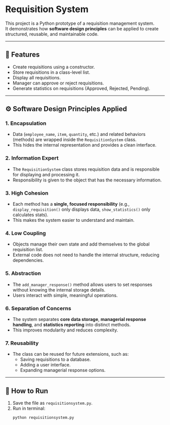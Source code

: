 # Requisition System

This project is a Python prototype of a requisition management system.  
It demonstrates how **software design principles** can be applied to create structured, reusable, and maintainable code.

---

## 📌 Features
- Create requisitions using a constructor.
- Store requisitions in a class-level list.
- Display all requisitions.
- Manager can approve or reject requisitions.
- Generate statistics on requisitions (Approved, Rejected, Pending).

---

## ⚙️ Software Design Principles Applied

### 1. Encapsulation
- Data (`employee_name`, `item`, `quantity`, etc.) and related behaviors (methods) are wrapped inside the `RequisitionSystem` class.
- This hides the internal representation and provides a clean interface.

### 2. Information Expert
- The `RequisitionSystem` class stores requisition data and is responsible for displaying and processing it.
- Responsibility is given to the object that has the necessary information.

### 3. High Cohesion
- Each method has a **single, focused responsibility** (e.g., `display_requisition()` only displays data, `show_statistics()` only calculates stats).
- This makes the system easier to understand and maintain.

### 4. Low Coupling
- Objects manage their own state and add themselves to the global requisition list.
- External code does not need to handle the internal structure, reducing dependencies.

### 5. Abstraction
- The `add_manager_response()` method allows users to set responses without knowing the internal storage details.
- Users interact with simple, meaningful operations.

### 6. Separation of Concerns
- The system separates **core data storage**, **managerial response handling**, and **statistics reporting** into distinct methods.
- This improves modularity and reduces complexity.

### 7. Reusability
- The class can be reused for future extensions, such as:
  - Saving requisitions to a database.
  - Adding a user interface.
  - Expanding managerial response options.

---

## 🚀 How to Run
1. Save the file as `requisitionsystem.py`.
2. Run in terminal:
   ```bash
   python requisitionsystem.py
